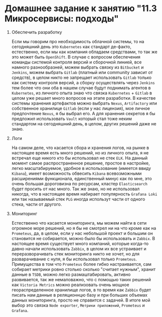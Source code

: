 # Домашнее задание к занятию "11.3 Микросервисы: подходы"

1. Обеспечить разработку
   
   Если мы говорим про необходимость облачной системы, то на сегодняшний день это `Kubernetes` как стандарт де-факто, естественно, если мы как компания обладаем средствами, то так же это может быть `OpenShift`. В случае с вопросом обеспечения команды системой контроля версий и сборочной линией, все намного разнообразней, можем выбрать связку из `Bitbucket` и `Jenkins`, можем выбрать `Gitlab` (платный или community зависит от средств), в целом никто не запрещает использовать `Gitlab` только как систему контроля версий, а сборку осуществлять через `Jenkins` тем более что они оба в нашем случае будут поднимать агентов в `Kubernetes`, из личного опыта знаю что связка `Kubernetes` + `Gitlab` в целом уже решает много вопросов на этапе разработки. В качестве системы хранения артефактов можно выбрать `Nexus`, `Artifactory` или собственное хранилице `Gitlab` (если у нас лицензия), мое личное предпочтение `Nexus`, я бы выбрал его. А для хранения секретов я бы предложил использовать `Vault` который стал тоже неким стандартом на сегодняшний день, в целом, других решений даже не знаю.

2. Логи

    На самом деле, что касается сбора и хранения логов, на рынке в настоящее время есть много решений, но из личного опыта, я не встречал еще никого кто бы использовал не стек `ELK`. На данный момент самое распространенное решение, простое в настройке, легко масштабируемое, удобное в использование (имеется ввиду `Kibana`), имеет возможность обвесить `Kibana` всевозможными расширениями функционала, единственный минус как по мне, это очень большая дороговизна по ресурсам, кластер `Elasticsearch` будет просить от нас много. Так же знаю, но не использовал никогда, что в настоящее время набирает популярность `Grafana Loki` или так называемый стек `PLG` иногда использут части от одного стека, части от другого.

3. Мониторинг
   
   Естественно что касается мониторинга, мы можем найти в сети огромное море решений, но я бы не смотрел ни на что кроме как на `Prometeus`, да, в целом, если у нас небольшой проект и большим он становится не собирается, можно было бы использовать и `Zabbix`. В настоящее время существует много компаний, которые когда-то давно начали использовать `Zabbix`, в целом их все устраивает и переразворачивать стек мониторинга никто не хочет, но для разварачивание с нуля, я бы использовал только `Prometeus`. Примущества в том что `Prometeus` более гибко настраивается, сам собирает метрики ровно столько сколько "считает нужным", хранит данные в `TSDB`, можно легко размаштабировать, активно развивается, так же немаловажно, что с помощью таких решений как `Victoria Metrics` можно реализовать очень мощное геораспределенное хранилище логов, в то время как `Zabbix` будет писать нам данные в реляционнцю базу и при больших объемах данных мониторинга, просто не справится с задачей. В итоге мой выбор это связка `Node exporter`, `Метрики приложений`, `Prometeus` и `Grafana`.